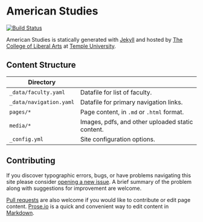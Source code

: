 # American Studies

[![Build Status][travis-img]][travis]

American Studies is statically generated with [Jekyll](https://jekyllrb.com) and hosted by [The College of Liberal Arts](https://liberalarts.temple.edu) at [Temple University](https://temple.edu).

## Content Structure

| Directory |  |
| --- | --- |
| ````_data/faculty.yaml```` | Datafile for list of faculty. |
| ````_data/navigation.yaml```` | Datafile for primary   navigation links. |
| ````pages/*```` | Page content, in ````.md```` or ````.html```` format. |
| ````media/*```` | Images, pdfs, and other uploaded static content. |
| ````_config.yml```` | Site configuration options. |

## Contributing

If you discover typographic errors, bugs, or have problems navigating this site please consider [opening a new issue][issue]. A brief summary of the problem along with suggestions for improvement are welcome.

[Pull requests][pr] are also welcome if you would like to contribute or edit page content. [Prose.io][prose] is a quick and convenient way to edit content in [Markdown][md].


[travis]: https://travis-ci.org/TULiberalArts/American-Studies
[travis-img]: https://travis-ci.org/TULiberalArts/American-Studies.svg?branch=master
[jekyll]: https://https://jekyllrb.com
[issue]: https://github.com/TULiberalArts/Global-Studies/issues
[pr]: https://help.github.com/articles/about-pull-requests/
[prose]: https://prose.io/#TULiberalArts/Global-Studies
[md]: http://whatismarkdown.com/
